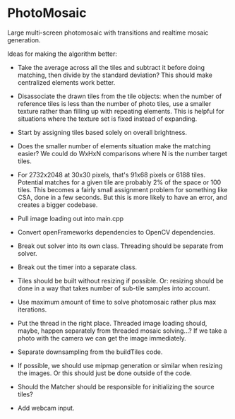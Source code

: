 # PhotoMosaic

Large multi-screen photomosaic with transitions and realtime mosaic generation.

Ideas for making the algorithm better:

- Take the average across all the tiles and subtract it before doing matching, then divide by the standard deviation? This should make centralized elements work better.
- Disassociate the drawn tiles from the tile objects: when the number of reference tiles is less than the number of photo tiles, use a smaller texture rather than filling up with repeating elements. This is helpful for situations where the texture set is fixed instead of expanding.
- Start by assigning tiles based solely on overall brightness.
- Does the smaller number of elements situation make the matching easier? We could do WxHxN comparisons where N is the number target tiles.
- For 2732x2048 at 30x30 pixels, that's 91x68 pixels or 6188 tiles. Potential matches for a given tile are probably 2% of the space or 100 tiles. This becomes a fairly small assignment problem for something like CSA, done in a few seconds. But this is more likely to have an error, and creates a bigger codebase.

- Pull image loading out into main.cpp
- Convert openFrameworks dependencies to OpenCV dependencies.
- Break out solver into its own class. Threading should be separate from solver.
- Break out the timer into a separate class.
- Tiles should be built without resizing if possible. Or: resizing should be done in a way that takes number of sub-tile samples into account.
- Use maximum amount of time to solve photomosaic rather plus max iterations.
- Put the thread in the right place. Threaded image loading should, maybe, happen separately from threaded mosaic solving...? If we take a photo with the camera we can get the image immediately.
- Separate downsampling from the buildTiles code.
- If possible, we should use mipmap generation or similar when resizing the images. Or this should just be done outside of the code.
- Should the Matcher should be responsible for initializing the source tiles?
- Add webcam input.